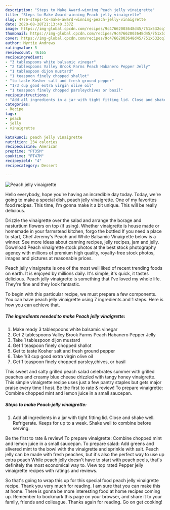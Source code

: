 ```yaml
---
description: "Steps to Make Award-winning Peach jelly vinaigrette"
title: "Steps to Make Award-winning Peach jelly vinaigrette"
slug: 4776-steps-to-make-award-winning-peach-jelly-vinaigrette
date: 2020-08-28T21:13:40.337Z
image: https://img-global.cpcdn.com/recipes/9c47662003648d45/751x532cq70/peach-jelly-vinaigrette-recipe-main-photo.jpg
thumbnail: https://img-global.cpcdn.com/recipes/9c47662003648d45/751x532cq70/peach-jelly-vinaigrette-recipe-main-photo.jpg
cover: https://img-global.cpcdn.com/recipes/9c47662003648d45/751x532cq70/peach-jelly-vinaigrette-recipe-main-photo.jpg
author: Myrtie Andrews
ratingvalue: 5
reviewcount: 46165
recipeingredient:
- "3 tablespoons white balsamic vinegar"
- "2 tablespoons Valley Brook Farms Peach Habanero Pepper Jelly"
- "1 tablespoon dijon mustard"
- "1 teaspoon finely chopped shallot"
- "to taste Kosher salt and fresh ground pepper"
- "1/3 cup good extra virgin olive oil"
- "1 teaspoon finely chopped parsleychives or basil"
recipeinstructions:
- "Add all ingredients in a jar with tight fitting lid. Close and shake well. Refrigerate. Keeps for up to a week. Shake well to combine before serving."
categories:
- Recipe
tags:
- peach
- jelly
- vinaigrette

katakunci: peach jelly vinaigrette 
nutrition: 234 calories
recipecuisine: American
preptime: "PT35M"
cooktime: "PT47M"
recipeyield: "4"
recipecategory: Dessert

---
```



![Peach jelly vinaigrette](https://img-global.cpcdn.com/recipes/9c47662003648d45/751x532cq70/peach-jelly-vinaigrette-recipe-main-photo.jpg)

Hello everybody, hope you're having an incredible day today. Today, we're going to make a special dish, peach jelly vinaigrette. One of my favorites food recipes. This time, I'm gonna make it a bit unique. This will be really delicious.

Drizzle the vinaigrette over the salad and arrange the borage and nasturtium flowers on top (if using). Whether vinaigrette is house made or homemade in your farmstead kitchen, forgo the bottled If you need a place to start, Chef Jeremy&#39;s Peach and White Balsamic Vinaigrette below is a winner. See more ideas about canning recipes, jelly recipes, jam and jelly. Download Peach vinaigrette stock photos at the best stock photography agency with millions of premium high quality, royalty-free stock photos, images and pictures at reasonable prices.

Peach jelly vinaigrette is one of the most well liked of recent trending foods on earth. It is enjoyed by millions daily. It's simple, it's quick, it tastes delicious. Peach jelly vinaigrette is something that I've loved my whole life. They're fine and they look fantastic.


To begin with this particular recipe, we must prepare a few components. You can have peach jelly vinaigrette using 7 ingredients and 1 steps. Here is how you can achieve that.

<!--inarticleads1-->

##### The ingredients needed to make Peach jelly vinaigrette:

1. Make ready 3 tablespoons white balsamic vinegar
1. Get 2 tablespoons Valley Brook Farms Peach Habanero Pepper Jelly
1. Take 1 tablespoon dijon mustard
1. Get 1 teaspoon finely chopped shallot
1. Get to taste Kosher salt and fresh ground pepper
1. Take 1/3 cup good extra virgin olive oil
1. Get 1 teaspoon finely chopped parsley,chives, or basil


This sweet and salty grilled peach salad celebrates summer with grilled peaches and creamy blue cheese drizzled with tangy honey vinaigrette. This simple vinaigrette recipe uses just a few pantry staples but gets major praise every time I host. Be the first to rate &amp; review! To prepare vinaigrette: Combine chopped mint and lemon juice in a small saucepan. 

<!--inarticleads2-->

##### Steps to make Peach jelly vinaigrette:

1. Add all ingredients in a jar with tight fitting lid. Close and shake well. Refrigerate. Keeps for up to a week. Shake well to combine before serving.


Be the first to rate &amp; review! To prepare vinaigrette: Combine chopped mint and lemon juice in a small saucepan. To prepare salad: Add greens and slivered mint to the bowl with the vinaigrette and sprinkle with salt. Peach jelly can be made with fresh peaches, but it&#39;s also the perfect way to use up extra peach While peach jelly doesn&#39;t have to start with peach peels, that&#39;s definitely the most economical way to. View top rated Pepper jelly vinaigrette recipes with ratings and reviews. 

So that's going to wrap this up for this special food peach jelly vinaigrette recipe. Thank you very much for reading. I am sure that you can make this at home. There is gonna be more interesting food at home recipes coming up. Remember to bookmark this page on your browser, and share it to your family, friends and colleague. Thanks again for reading. Go on get cooking!
